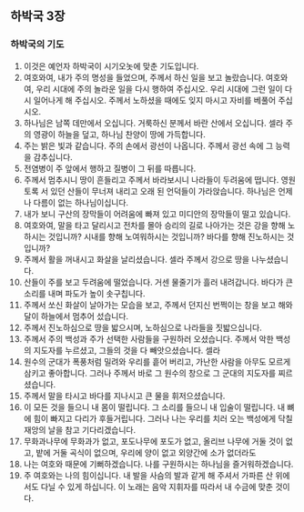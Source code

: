 ## 하박국 3장

### 하박국의 기도 
1. 이것은 예언자 하박국이 시기오놋에 맞춘 기도입니다.
2. 여호와여, 내가 주의 명성을 들었으며, 주께서 하신 일을 보고 놀랐습니다. 여호와여, 우리 시대에 주의 놀라운 일을 다시 행하여 주십시오. 우리 시대에 그런 일이 다시 일어나게 해 주십시오. 주께서 노하셨을 때에도 잊지 마시고 자비를 베풀어 주십시오.
3. 하나님은 남쪽 데만에서 오십니다. 거룩하신 분께서 바란 산에서 오십니다. 셀라 주의 영광이 하늘을 덮고, 하나님 찬양이 땅에 가득합니다.
4. 주는 밝은 빛과 같습니다. 주의 손에서 광선이 나옵니다. 주께서 광선 속에 그 능력을 감추십니다.
5. 전염병이 주 앞에서 행하고 질병이 그 뒤를 따릅니다.
6. 주께서 멈추시니 땅이 흔들리고 주께서 바라보시니 나라들이 두려움에 떱니다. 영원토록 서 있던 산들이 무너져 내리고 오래 된 언덕들이 가라앉습니다. 하나님은 언제나 다름이 없는 하나님이십니다.
7. 내가 보니 구산의 장막들이 어려움에 빠져 있고 미디안의 장막들이 떨고 있습니다.
8. 여호와여, 말을 타고 달리시고 전차를 몰아 승리의 길로 나아가는 것은 강을 향해 노하시는 것입니까? 시내를 향해 노여워하시는 것입니까? 바다를 향해 진노하시는 것입니까?
9. 주께서 활을 꺼내시고 화살을 날리셨습니다. 셀라 주께서 강으로 땅을 나누셨습니다.
10. 산들이 주를 보고 두려움에 떨었습니다. 거센 물줄기가 흘러 내려갑니다. 바다가 큰 소리를 내며 파도가 높이 솟구칩니다.
11. 주께서 쏘신 화살이 날아가는 모습을 보고, 주께서 던지신 번쩍이는 창을 보고 해와 달이 하늘에서 멈추어 섰습니다.
12. 주께서 진노하심으로 땅을 밟으시며, 노하심으로 나라들을 짓밟으십니다.
13. 주께서 주의 백성과 주가 선택한 사람들을 구원하러 오셨습니다. 주께서 악한 백성의 지도자를 누르셨고, 그들의 것을 다 빼앗으셨습니다. 셀라
14. 원수의 군대가 폭풍처럼 밀려와 우리를 흩어 버리고, 가난한 사람을 아무도 모르게 삼키고 좋아합니다. 그러나 주께서 바로 그 원수의 창으로 그 군대의 지도자를 찌르셨습니다.
15. 주께서 말을 타시고 바다를 지나시고 큰 물을 휘저으셨습니다.
16. 이 모든 것을 들으니 내 몸이 떨립니다. 그 소리를 들으니 내 입술이 떨립니다. 내 뼈에 힘이 빠지고 다리가 후들거립니다. 그러나 나는 우리를 치러 오는 백성에게 닥칠 재앙의 날을 참고 기다리겠습니다.
17. 무화과나무에 무화과가 없고, 포도나무에 포도가 없고, 올리브 나무에 거둘 것이 없고, 밭에 거둘 곡식이 없으며, 우리에 양이 없고 외양간에 소가 없더라도
18. 나는 여호와 때문에 기뻐하겠습니다. 나를 구원하시는 하나님을 즐거워하겠습니다.
19. 주 여호와는 나의 힘이십니다. 내 발을 사슴의 발과 같게 해 주셔서 가파른 산 위에서도 다닐 수 있게 하십니다. 이 노래는 음악 지휘자를 따라서 내 수금에 맞춘 것이다.